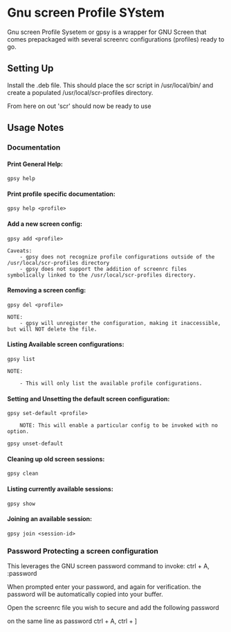 # Gnu screen Profile SYstem

Gnu screen Profile Sysetem or gpsy is a wrapper for GNU Screen that comes prepackaged with several screenrc configurations (profiles) ready to go.

## Setting Up
Install the .deb file. This should place the scr script in /usr/local/bin/ and create a populated /usr/local/scr-profiles directory.

From here on out 'scr' should now be ready to use

## Usage Notes

### Documentation
#### Print General Help:
	gpsy help

#### Print profile specific documentation:
	gpsy help <profile>

#### Add a new screen config:
	gpsy add <profile>

	Caveats:
		- gpsy does not recognize profile configurations outside of the /usr/local/scr-profiles directory
		- gpsy does not support the addition of screenrc files symbolically linked to the /usr/local/scr-profiles directory.


#### Removing a screen config:
	gpsy del <profile>

	NOTE:
		- gpsy will unregister the configuration, making it inaccessible, but will NOT delete the file.

#### Listing Available screen configurations:
	gpsy list

	NOTE:

		- This will only list the available profile configurations.

#### Setting and Unsetting the default screen configuration:

	gpsy set-default <profile>

		NOTE: This will enable a particular config to be invoked with no option.

	gpsy unset-default


#### Cleaning up old screen sessions:

	gpsy clean

#### Listing currently available sessions:

	gpsy show

#### Joining an available session:

	gpsy join <session-id>


### Password Protecting a screen configuration
This leverages the GNU screen password command
to invoke: ctrl + A, :password

When prompted enter your password, and again for verification.
the password will be automatically copied into your buffer.

Open the screenrc file you wish to secure and add the following
password 

on the same line as password ctrl + A, ctrl + ]


